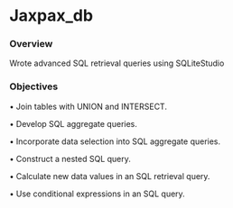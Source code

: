 # Jaxpax_db

### Overview
Wrote advanced SQL retrieval queries using SQLiteStudio


### Objectives
• Join tables with UNION and INTERSECT.

• Develop SQL aggregate queries.

• Incorporate data selection into SQL aggregate queries.

• Construct a nested SQL query.

• Calculate new data values in an SQL retrieval query.

• Use conditional expressions in an SQL query.
